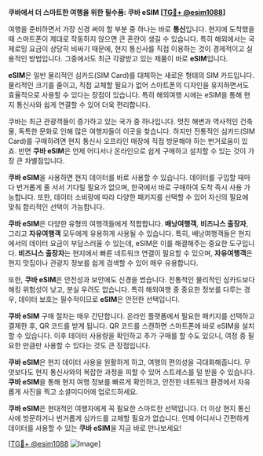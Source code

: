 **쿠바에서 더 스마트한 여행을 위한 필수품: 쿠바 eSIM [[TG💪+ @esim1088](https://t.me/s/esim1088)]**

여행을 준비하면서 가장 신경 써야 할 부분 중 하나는 바로 **통신**입니다. 현지에 도착했을 때 스마트폰이 제대로 작동하지 않으면 큰 혼란이 생길 수 있습니다. 특히 해외에서는 국제로밍 요금이 상당히 비싸기 때문에, 현지 통신사를 직접 이용하는 것이 경제적이고 실용적인 방법입니다. 그중에서도 최근 각광받고 있는 제품이 바로 **eSIM**입니다.

**eSIM**은 일반 물리적인 심카드(SIM Card)를 대체하는 새로운 형태의 SIM 카드입니다. 물리적인 크기를 줄이고, 직접 교체할 필요가 없어 스마트폰의 디자인을 유지하면서도 효율적으로 사용할 수 있다는 장점이 있습니다. 특히 해외여행 시에는 eSIM을 통해 현지 통신사와 쉽게 연결할 수 있어 더욱 편리합니다.

쿠바는 최근 관광객들이 증가하고 있는 국가 중 하나입니다. 멋진 해변과 역사적인 건축물, 독특한 문화로 인해 많은 여행자들이 이곳을 찾습니다. 하지만 전통적인 심카드(SIM Card)를 구매하려면 현지 통신사 오프라인 매장에 직접 방문해야 하는 번거로움이 있죠. 반면 **쿠바 eSIM**은 언제 어디서나 온라인으로 쉽게 구매하고 설치할 수 있는 것이 가장 큰 차별점입니다.

**쿠바 eSIM**을 사용하면 현지 데이터를 바로 사용할 수 있습니다. 데이터를 구입할 때마다 번거롭게 줄 서서 기다릴 필요가 없으며, 한국에서 바로 구매하여 도착 즉시 사용 가능합니다. 또한, 데이터 소비량에 따라 다양한 패키지를 선택할 수 있어 자신의 필요에 맞춰 합리적인 선택이 가능합니다.

**쿠바 eSIM**은 다양한 유형의 여행객들에게 적합합니다. **배낭여행객**, **비즈니스 출장자**, 그리고 **자유여행객** 모두에게 유용하게 사용될 수 있습니다. 특히, 배낭여행객들은 현지에서의 데이터 요금이 부담스러울 수 있는데, eSIM은 이를 해결해주는 중요한 도구입니다. **비즈니스 출장자**는 현지에서 빠른 네트워크 연결이 필요할 수 있으며, **자유여행객**은 현지 맛집이나 관광지 정보를 쉽게 검색할 수 있어 매우 유용합니다.

또한, **쿠바 eSIM**은 안전성과 보안에도 신경을 썼습니다. 전통적인 물리적인 심카드보다 해킹 위험성이 낮고, 분실 우려도 없습니다. 특히 해외여행 중 중요한 정보를 다루는 경우, 데이터 보호는 필수적이므로 **eSIM**은 안전한 선택입니다.

**쿠바 eSIM** 구매 절차는 매우 간단합니다. 온라인 플랫폼에서 필요한 패키지를 선택하고 결제한 후, QR 코드를 받게 됩니다. QR 코드를 스캔하면 스마트폰에 바로 eSIM을 설치할 수 있습니다. 이후 데이터 사용량을 확인하고 추가 구매를 할 수도 있으니, 여정 중 필요한 만큼만 사용할 수 있다는 것도 큰 장점입니다.

**쿠바 eSIM**은 현지 데이터 사용을 원활하게 하고, 여행의 편의성을 극대화해줍니다. 무엇보다도 현지 통신사와의 복잡한 과정을 피할 수 있어 스트레스를 덜 받을 수 있습니다. **쿠바 eSIM**을 통해 현지 여행 정보를 빠르게 확인하고, 안전한 네트워크 환경에서 자유롭게 사진을 찍고 소셜미디어에 업로드하세요.

**쿠바 eSIM**은 현대적인 여행자에게 꼭 필요한 스마트한 선택입니다. 더 이상 현지 통신사에 방문하거나 번거롭게 심카드를 교체할 필요가 없습니다. 언제 어디서나 간편하게 데이터를 사용할 수 있는 **쿠바 eSIM**을 지금 바로 만나보세요!

[[TG💪+ @esim1088](https://t.me/s/esim1088) ![Image](https://i.postimg.cc/Y0z9fWf4/image.png)]